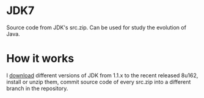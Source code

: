 JDK7
===

Source code from JDK's src.zip. Can be used for study the evolution of Java.

# How it works

I [download](http://www.oracle.com/technetwork/java/javase/downloads/index.html) different versions of JDK from 1.1.x to the recent released 8u162, install or unzip them, commit source code of every src.zip into a different branch in the repository.